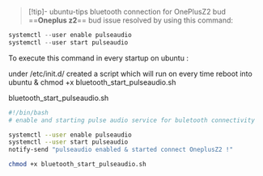 > [!tip]- ubuntu-tips
> bluetooth connection for OnePlusZ2 bud
==**Oneplus z2**== bud issue resolved by using this command:

```c
systemctl --user enable pulseaudio
systemctl --user start pulseaudio
```

To execute this command in every startup on ubuntu :

under /etc/init.d/
created a script which will run on every time reboot into ubuntu & chmod +x bluetooth_start_pulseaudio.sh

bluetooth_start_pulseaudio.sh

```bash
#!/bin/bash
# enable and starting pulse audio service for buletooth connectivity

systemctl --user enable pulseaudio
systemctl --user start pulseaudio
notify-send "pulseaudio enabled & started connect OneplusZ2 !"
```

```bash
chmod +x bluetooth_start_pulseaudio.sh
```
